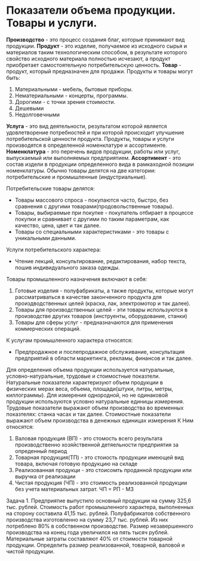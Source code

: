 # Показатели объема продукции. Товары и услуги.
**Производство** - это процесс создания благ, которые принимают вид продукции.
**Продукт** - это изделие, получаемое из исходного сырья и материалов таким технологическим способом, в результате которого свойство исходного материала полностью исчезают, а продукт приобретает самостоятельную потребительскую ценность.
**Товар** - продукт, который предназначен для продажи. Продукты и товары могут быть:
1. Материальными - мебель, бытовые приборы.
2. Нематериальными - концерты, программы.
3. Дорогими - с точки зрения стоимости.
4. Дешевыми
5. Недолговечными

**Услуга** - это вид деятельности, результатом которой является удовлетворение потребностей и при которой происходит улучшение потребительской ценности продукта.
Продукты, товары и услуги производятся в определенной номенклатуре и ассортименте. 
**Номенклатура** - это перечень видов продукции, работы или услуг, выпускаемый или выполняемых предприятием.
**Ассортимент** - это состав издели в продукции определенного вида в рамкаходной позиции номенклатуры. Обычно товары делятся на две категории: потребительские и промышленные (индустриальные).

Потребительские товары делятся:
 - Товары массового спроса - покупаются часто, быстро, без сравнения с другими товарами(продовольственные товары).
 - Товары, выбираемые при покупке - покупатель отбирает в процессе покупки и сравнивает с другими по таким параметрам, как качество, цена, цвет и так далее.
 - Товары со специальными характеристиками - это товары с уникальными данными.

Услуги потребительского характера:
 - Чтение лекций, консультирование, редактирования, набор текста, пошив индивидуального заказа одежды.

Товары промышленного назначения включают в себя:
1. Готовые изделия - полуфабрикаты, а также продукты, которые могут рассматриваться в качестве законченного продукта для произдводственных целей (краска, лак, электромотор и так далее).
2. Товары для производственных целей - эти товары используются в производстве других товаров (инструенты, оборудование, станки)
3. Товары для сферы услуг - предназначаются для применения коммерческих операций.

К услугам промышленного характера относятся:
- Предпродажное и послепродажное обслуживание, консультация предприятий в области маркетинга, рекламы, финансов и так далее.

Для определения объема продукции используется натуральные, условно-натуральные, трудовые и стоимостные показтели.
Натуральные показатели характеризуют объем продукции в физических мерах веса, объема, площади(штуки, литры, метры, киллограммы).
Для измерения однородной, но не одинаковой продукции используются условно натуральные единицы измерения.
Трудовые показатели выражают объем производства во временных показтелях: станка часах и так далее.
Стоимостные показатели выражают объем производства в денежных единицах измерения
 К Ним относятся:
 1. Валовая продукция  (ВП) - это стомость всего результата производственно хозяйственной детяельности предприятия за опреденный период
 2. Товарная продукция(ТП) - это стоиость продукции имеющей вид товара, включая готовую продукцию на складе 
 3. Реализованная продукци - это стоисомть проданной продукции или выручка от реализации 
 4. Чистая продукция (ЧП) - это стоимость реализованной продукции без учета материальных затрат. ЧП = РП - МЗ

Задача 1.
Предприятие выпустило основный продукции на сумму 325,6 тыс. рублей. Стоимость работ промышленного характера, выполненных на сторону составила 41,15 тыс. рублей. Полуфабрикатов собственного производства изготовленно на сумму 23,7 тыс. рублей. Из них потреблено 80% в собственном производстве. Размер незавершенного производства на конец года увеличился на пять тысяч рублей. Материальные затраты составляют 40% от стоимости товарной продукции. Определить размер реализованной, товарной, валовой и чистой продукции. 